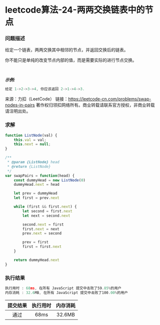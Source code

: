 # leetcode算法-24-两两交换链表中的节点

### 问题描述

给定一个链表，两两交换其中相邻的节点，并返回交换后的链表。

你不能只是单纯的改变节点内部的值，而是需要实际的进行节点交换。

 

***示例:***

```js
给定 1->2->3->4, 你应该返回 2->1->4->3.
```

来源：力扣（LeetCode）
链接：https://leetcode-cn.com/problems/swap-nodes-in-pairs
著作权归领扣网络所有。商业转载请联系官方授权，非商业转载请注明出处。

### 求解

```js
function ListNode(val) {
    this.val = val;
    this.next = null;
}

/**
 * @param {ListNode} head
 * @return {ListNode}
 */
var swapPairs = function(head) {
    const dummyHead = new ListNode(0)
    dummyHead.next = head

    let prev = dummyHead
    let first = prev.next

    while (first && first.next) {
        let second = first.next
        let next = second.next

        second.next = first
        first.next = next
        prev.next = second

        prev = first
        first = first.next
    }

    return dummyHead.next
}
```

### 执行结果

```js
执行用时 : 68ms, 在所有 JavaScript 提交中击败了59.85%的用户
内存消耗 : 32.6MB, 在所有 JavaScript 提交中击败了100.00%的用户
```

| 提交结果 | 执行用时 | 内存消耗 |
|:------:|:------:|:-------:|
|   通过  | 68ms  |  32.6MB |


